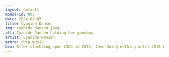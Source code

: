 ```yaml
---
layout: default
modal-id: 003
date: 2024-09-07
title: Cyanide Dansen
img: cyanide_dansen.jpeg
alt: Cyanide Dansen holding her gameboy
artist: Cyanide Dansen
genre: chip music
bio: After stumbling upon LSDJ in 2011, then doing nothing until 2016 because of her studies, Marie started creating hard-hitting, melodic and frantic chiptune with the support of the local DIY/antifascist squat L'Ecluse from her quaint hometown of Rheims. Since relocating to Paris in 2017, she released breakout EP Zenzoo Pop and started extensively touring across Europe, becoming a mainstay in the European chip scene. In 2019, she unleashed the catchy and emphatic Do No Harm on Bytedoll Records while receiving high praise for her sets at events such as Square Sounds Melbourne (Australia), Chipwrecked (Denmark), Gleeetch Me Hard + 8bit Breakdown (Germany), I/O (New York City), Hyperwave x µcollective (England)... She is also very active beyond the scenes in the French chip scene, booking local and international acts in Paris with the help of the All You Can Eat collective. (bio written by S.Chibikh)
---
```

